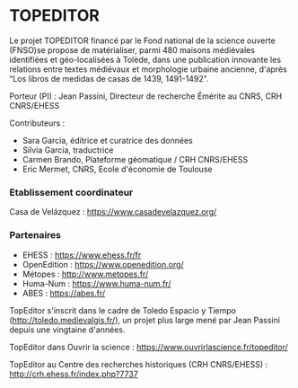 # TOPEDITOR
Le projet TOPEDITOR financé par le Fond national de la science ouverte (FNSO)se propose de matérialiser, parmi 480 maisons médiévales identifiées et géo-localisées à Tolède, dans une publication innovante les relations entre textes médiévaux et morphologie urbaine ancienne, d'après “Los libros de medidas de casas de 1439, 1491-1492".

Porteur (PI) : Jean Passini, Directeur de recherche Émérite au CNRS, CRH CNRS/EHESS

Contributeurs :
- Sara Garcia, éditrice et curatrice des données
- Silvia Garcia, traductrice
- Carmen Brando, Plateforme géomatique / CRH CNRS/EHESS
- Eric Mermet, CNRS, Ecole d'économie de Toulouse
  
### Etablissement coordinateur
Casa de Velázquez : https://www.casadevelazquez.org/ 

### Partenaires
- EHESS : https://www.ehess.fr/fr 
- OpenEdition : https://www.openedition.org/
- Métopes : http://www.metopes.fr/ 
- Huma-Num : https://www.huma-num.fr/
- ABES : https://abes.fr/ 

TopEditor s'inscrit dans le cadre de Toledo Espacio y Tiempo (http://toledo.medievalgis.fr/), un projet plus large mené par Jean Passini depuis une vingtaine d'années.

TopEditor dans Ouvrir la science : https://www.ouvrirlascience.fr/topeditor/ 

TopEditor au Centre des recherches historiques (CRH CNRS/EHESS) : http://crh.ehess.fr/index.php?7737 
